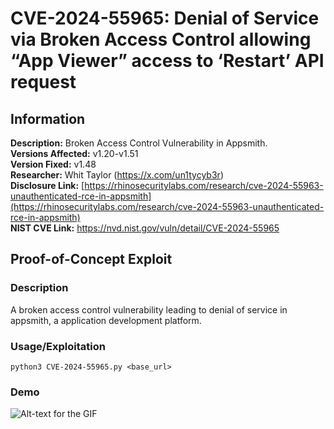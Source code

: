 # CVE-2024-55965: Denial of Service via Broken Access Control allowing “App Viewer” access to ‘Restart’ API request

## Information
**Description:** Broken Access Control Vulnerability in Appsmith.  
**Versions Affected:** v1.20-v1.51  
**Version Fixed:** v1.48  
**Researcher:** Whit Taylor (https://x.com/un1tycyb3r)  
**Disclosure Link:** [https://rhinosecuritylabs.com/research/cve-2024-55963-unauthenticated-rce-in-appsmith](https://rhinosecuritylabs.com/research/cve-2024-55963-unauthenticated-rce-in-appsmith)  
**NIST CVE Link:** https://nvd.nist.gov/vuln/detail/CVE-2024-55965  

## Proof-of-Concept Exploit
### Description
A broken access control vulnerability leading to denial of service in appsmith, a application development platform.  

### Usage/Exploitation
```python3 CVE-2024-55965.py <base_url>```  

### Demo
![Alt-text for the GIF](./appsmith-dos.gif)
